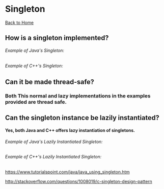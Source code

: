 # Singleton
[Back to Home](README.md)
## How is a singleton implemented?
###### Example of Java's Singleton:

###### Example of C++'s Singleton:


## Can it be made thread-safe?
### Both This normal and lazy implementations in the examples provided are thread safe.


## Can the singleton instance be lazily instantiated?
#### Yes, both Java and C++ offers lazy instantiation of singletons.
###### Example of Java's Lazily Instantiated Singleton:

###### Example of C++'s Lazily Instantiated Singleton:

https://www.tutorialspoint.com/java/java_using_singleton.htm


http://stackoverflow.com/questions/1008019/c-singleton-design-pattern
